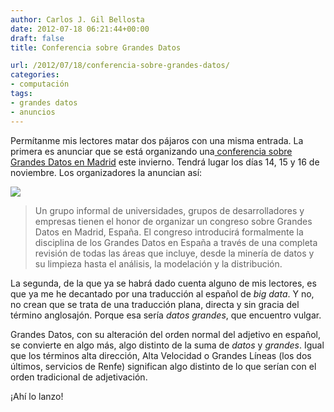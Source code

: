 ```yaml
---
author: Carlos J. Gil Bellosta
date: 2012-07-18 06:21:44+00:00
draft: false
title: Conferencia sobre Grandes Datos

url: /2012/07/18/conferencia-sobre-grandes-datos/
categories:
- computación
tags:
- grandes datos
- anuncios
---
```


Permítanme mis lectores matar dos pájaros con una misma entrada. La primera es anunciar que se está organizando una[ conferencia sobre Grandes Datos en Madrid](http://www.bigdataspain.com/) este invierno. Tendrá lugar los días 14, 15 y 16 de noviembre. Los organizadores la anuncian así:

[![](/wp-uploads/2012/07/logo_big_data_spain.png)
](/wp-uploads/2012/07/logo_big_data_spain.png)

>Un grupo informal de universidades, grupos de desarrolladores y empresas tienen el honor de organizar un congreso sobre Grandes Datos en Madrid, España. El congreso introducirá formalmente la disciplina de los Grandes Datos en España a través de una completa revisión de todas las áreas que incluye, desde la minería de datos y su limpieza hasta el análisis, la modelación y la distribución.

La segunda, de la que ya se habrá dado cuenta alguno de mis lectores, es que ya me he decantado por una traducción al español de _big data_. Y no, no crean que se trata de una traducción plana, directa y sin gracia del término anglosajón. Porque esa sería _datos grandes_, que encuentro vulgar.

Grandes Datos, con su alteración del orden normal del adjetivo en español, se convierte en algo más, algo distinto de la suma de _datos_ y _grandes_. Igual que los términos alta dirección, Alta Velocidad o Grandes Líneas (los dos últimos, servicios de Renfe) significan algo distinto de lo que serían con el orden tradicional de adjetivación.

¡Ahí lo lanzo!

